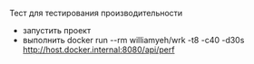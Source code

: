 Тест для тестирования производительности


- запустить проект
- выполнить docker run --rm williamyeh/wrk -t8 -c40 -d30s http://host.docker.internal:8080/api/perf
